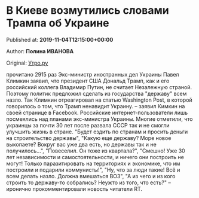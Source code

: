 
# В Киеве возмутились словами Трампа об Украине

Published at: **2019-11-04T12:15:00+00:00**

Author: **Полина ИВАНОВА**

Original: [Утро.ру](https://utro.ru/politics/2019/11/04/1423210.shtml)

прочитано 2915 раз
Экс-министр иностранных дел Украины Павел Климкин заявил, что президент США Дональд Трамп, как и его российский коллега Владимир Путин, не считает Незалежную страной. Поэтому политик предложил сделать из государства "державу" всем назло.
Так Климкин отреагировал на статью Washington Post, в которой говорилось о том, что Трамп ненавидит Украину.
– заявил Кимкин на своей странице в Facebook.
Российские интернет-пользователи лишь посмеялись над планами экс-министра Украины. Многие отметили, что украинцы за почти 30 лет после развала СССР так и не смогли улучшить жизнь в стране.
"Будет ездить по странам и просить деньги на строительство державы", "Какую еще державу? Море новое выкопаете? Вокруг вас уже два есть, но державы так и не получилось...", "Повеселил. Он тоже из квартала?", "Смешно! Уже 30 лет независимости и самостоятельности, и ничего они построить не могут! Только паразитировать на территориях и экономике, что им построили и подарили коммунисты!", "Ну, что за люди такие! Всё и всем делать назло. Должна вмешаться ВОЗ", "А из чего и из кого строить то державу-то собрались? Неужто из того, что есть?" – иронично прокомментировали новость читатели RT.
